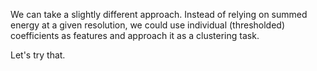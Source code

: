 

We can take a slightly different approach. Instead of relying on summed energy at a given resolution, we could use individual (thresholded) coefficients as features and approach it as a clustering task. 

Let's try that.